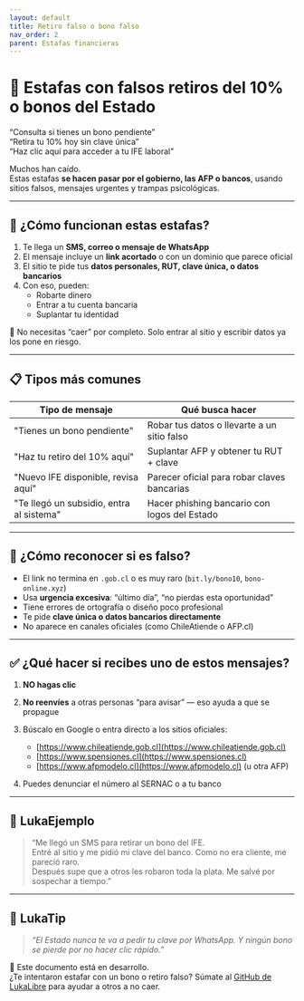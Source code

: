 ```yaml
---
layout: default
title: Retiro falso o bono falso
nav_order: 2
parent: Estafas financieras
---
```


# 🎣 Estafas con falsos retiros del 10% o bonos del Estado

“Consulta si tienes un bono pendiente”  
“Retira tu 10% hoy sin clave única”  
“Haz clic aquí para acceder a tu IFE laboral”

Muchos han caído.  
Estas estafas **se hacen pasar por el gobierno, las AFP o bancos**, usando sitios falsos, mensajes urgentes y trampas psicológicas.

---

## 🧠 ¿Cómo funcionan estas estafas?

1. Te llega un **SMS, correo o mensaje de WhatsApp**
2. El mensaje incluye un **link acortado** o con un dominio que parece oficial
3. El sitio te pide tus **datos personales, RUT, clave única, o datos bancarios**
4. Con eso, pueden:
   - Robarte dinero
   - Entrar a tu cuenta bancaria
   - Suplantar tu identidad

🧠 No necesitas “caer” por completo. Solo entrar al sitio y escribir datos ya los pone en riesgo.

---

## 📋 Tipos más comunes

| Tipo de mensaje                     | Qué busca hacer                                      |
|-------------------------------------|------------------------------------------------------|
| "Tienes un bono pendiente"          | Robar tus datos o llevarte a un sitio falso          |
| "Haz tu retiro del 10% aquí"       | Suplantar AFP y obtener tu RUT + clave               |
| "Nuevo IFE disponible, revisa aquí" | Parecer oficial para robar claves bancarias          |
| "Te llegó un subsidio, entra al sistema" | Hacer phishing bancario con logos del Estado   |

---

## 🚨 ¿Cómo reconocer si es falso?

- El link no termina en `.gob.cl` o es muy raro (`bit.ly/bono10`, `bono-online.xyz`)
- Usa **urgencia excesiva**: “último día”, “no pierdas esta oportunidad”
- Tiene errores de ortografía o diseño poco profesional
- Te pide **clave única o datos bancarios directamente**
- No aparece en canales oficiales (como ChileAtiende o AFP.cl)

---

## ✅ ¿Qué hacer si recibes uno de estos mensajes?

1. **NO hagas clic**
2. **No reenvíes** a otras personas “para avisar” — eso ayuda a que se propague
3. Búscalo en Google o entra directo a los sitios oficiales:
   - [https://www.chileatiende.gob.cl](https://www.chileatiende.gob.cl)
   - [https://www.spensiones.cl](https://www.spensiones.cl)
   - [https://www.afpmodelo.cl](https://www.afpmodelo.cl) (u otra AFP)

4. Puedes denunciar el número al SERNAC o a tu banco

---

## 💬 LukaEjemplo

> “Me llegó un SMS para retirar un bono del IFE.  
> Entré al sitio y me pidió mi clave del banco. Como no era cliente, me pareció raro.  
> Después supe que a otros les robaron toda la plata. Me salvé por sospechar a tiempo.”

---

## 🧠 LukaTip

> *“El Estado nunca te va a pedir tu clave por WhatsApp. Y ningún bono se pierde por no hacer clic rápido.”*

📌 Este documento está en desarrollo.  
¿Te intentaron estafar con un bono o retiro falso? Súmate al [GitHub de LukaLibre](https://github.com/tuusuario/lukalibre) para ayudar a otros a no caer.
